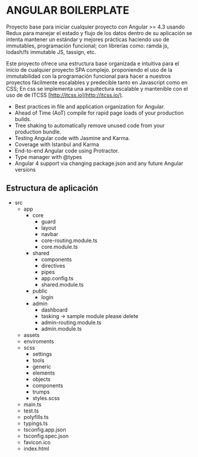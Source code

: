 # ANGULAR BOILERPLATE

Proyecto base para iniciar cualquier proyecto con Angular >= 4.3 usando Redux para manejar el estado y flujo de los datos dentro de su aplicación se intenta mantener un estándar y mejores prácticas haciendo uso de immutables, programación funcional; con librerías como: ramda js, lodash/fs immutable JS, tassign, etc.

Este proyecto ofrece una estructura base organizada e intuitiva para el inicio de cualquier proyecto SPA complejo. proponiendo el uso de la immutabilidad con la programación funcional para hacer a nuestros proyectos fácilmente escalables y predecible tanto en Javascript como en CSS; En css se implementa una arquitectura escalable y mantenible con el uso de de ITCSS [http://itcss.io](http://itcss.io/).

- Best practices in file and application organization for Angular.
- Ahead of Time (AoT) compile for rapid page loads of your production builds.
- Tree shaking to automatically remove unused code from your production bundle.
- Testing Angular code with Jasmine and Karma.
- Coverage with Istanbul and Karma
- End-to-end Angular code using Protractor.
- Type manager with @types
- Angular 4 support via changing package.json and any future Angular versions


## Estructura de aplicación

- src
  * app
    - core
      * guard
      * layout
      * navbar
      * core-routing.module.ts
      * core.module.ts
    - shared
      * components
      * directives
      * pipes
      * app.config.ts
      * shared.module.ts
    - public
      * login
    - admin
      * dashboard
      * tasking -> sample module please delete 
      * admin-routing.module.ts
      * admin.module.ts
  * assets
  * enviroments
  * scss
    - settings
    - tools
    - generic
    - elements
    - objects
    - components
    - trumps
    - styles.scss
  * main.ts
  * test.ts
  * polyfills.ts
  * typings.ts
  * tsconfig.app.json
  * tsconfig.spec.json
  * favicon.ico
  * index.html
